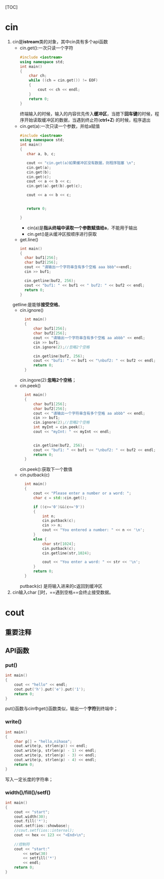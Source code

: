 [TOC]
# cin
1. cin是**istream**类的对象，其中cin具有多个api函数
   * cin.get():一次只读一个字符
     ```C++
     #include <iostream>
     using namespace std;
     int main()
     {
	     char ch;
	     while ((ch = cin.get()) != EOF)
	     {
		     cout << ch << endl;
	     }
	     return 0;
     }
     ```
     终端输入的时候，输入的内容优先传入**缓冲区**，当摁下**回车键**的时候，程序开始读取缓冲区的数据，当遇到终止符(**ctrl+Z**) 的时候，程序退出
   * cin.get(a):一次只读一个参数，并给a赋值
     ```C++
     #include <iostream>
     using namespace std;
     int main()
     {
	    char a, b, c;

	    cout << "cin.get(a)如果缓冲区没有数据，则程序阻塞 \n";
	    cin.get(a);
	    cin.get(b);
	    cin.get(c);
	    cout << a << b << c;
	    cin.get(a).get(b).get(c);

	    cout << a << b << c;

	
	    return 0;

     }
     ```
     * cin(a)是**指从终端中读取一个参数赋值给a**，不能用于输出
     * cin.get()是从缓冲区按顺序进行获取
    * get.line() 
      ```C++
      int main()
      {
	    char buf1[256];
	    char buf2[256];
	    cout << "请输出一个字符串含有多个空格 aaa bbb"<<endl;
	    cin >> buf1;

	    cin.getline(buf2, 256);
	    cout << "buf1: " << buf1 << " buf2: " << buf2 << endl;
	    return 0;
      }
      ```
     getline:是能够**接受空格**。
    * cin.ignore()
      ```C++           
        int main()
        {
            char buf1[256];
            char buf2[256];
            cout << "请输出一个字符串含有多个空格 aa abbb" << endl;
            cin >> buf1;
            cin.ignore(2);//忽略2个空格

            cin.getline(buf2, 256);
            cout << "buf1: " << buf1 << "\nbuf2: " << buf2 << endl;
            return 0;
        }
      ```
      cin.ingore(2):**忽略2个空格**；
    * cin.peek()
      ```C++
        int main()
        {
            char buf1[256];
            char buf2[256];
            cout << "请输出一个字符串含有多个空格 aa abbb" << endl;
            cin >> buf1;
            cin.ignore(2);//忽略2个空格
            int myInt = cin.peek();
            cout << "myInt: " << myInt << endl;

            
            cin.getline(buf2, 256);
            cout << "buf1: " << buf1 << "\nbuf2: " << buf2 << endl;
            return 0;
        }
      ```
      cin.peek():获取下一个数值
    * cin.putback(c)
      ```C++
        int main()
        {
            cout << "Please enter a number or a word: ";
            char c = std::cin.get();

            if ((c>='0')&&(c<='9'))
            {
                int n;
                cin.putback(c);
                cin >> n;
                cout << "You entered a number: " << n << '\n';
            }
            else {
                char str[1024];
                cin.putback(c);
                cin.getline(str,1024);

                cout << "You enter a word: " << str << '\n';
            }
            return 0;
        }
      ``` 
      putback(c) 是将输入进来的c返回到缓冲区
2. cin输入char []时，==遇到空格==会终止接受数据。

# cout
## 重要注释
## API函数
### put()
```C++
int main()
{
	cout << "hello" << endl;
	cout.put('h').put('e').put('1');
	return 0;
}
```
put()函数与cin中get()函数类似，输出一个**字符**到终端中；
### write()
```C++
int main()
{
	char p[] = "hello,nihaoa";
	cout.write(p, strlen(p)) << endl;
	cout.write(p, strlen(p) - 1) << endl;
	cout.write(p, strlen(p) - 3) << endl;
	cout.write(p, strlen(p) - 4) << endl;
	return 0;
}
```
写入一定长度的字符串；
### width()/fill()/setf()
```C++
int main()
{
	cout << "start";
	cout.width(30);
	cout.fill('*');
	cout.setf(ios::showbase);
	//cout.setf(ios::internal);
	cout << hex << 123 << "<End>\n";
	
	//控制符
	cout << "start:"
		<< setw(30)
		<< setfill('*')
		<< endl;
	return 0;
}
```
